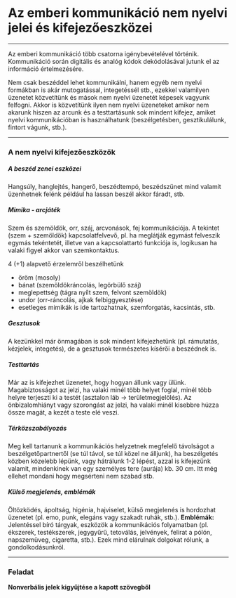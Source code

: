 # Az emberi kommunikáció nem nyelvi jelei és kifejezőeszközei
---

Az emberi kommunikáció több csatorna igénybevételével történik. Kommunikáció során digitális és analóg kódok dekódolásával jutunk el az információ értelmezésére.

Nem csak beszéddel lehet kommunikálni, hanem egyéb nem nyelvi formákban is akár mutogatással, integetéssél stb., ezekkel valamilyen üzenetet közvetítünk és mások nem nyelvi üzenetét képesek vagyunk felfogni. Akkor is közvetítünk ilyen nem nyelvi üzeneteket amikor nem akarunk hiszen az arcunk és a testtartásunk sok mindent kifejez, amiket nyelvi kommunikációban is használhatunk (beszélgetésben, gesztikulálunk, fintort vágunk, stb.).

---

### A nem nyelvi kifejezőeszközök

##### A beszéd zenei eszközei
Hangsúly, hanglejtés, hangerő, beszédtempó, beszédszünet mind valamit üzenhetnek felénk például ha lassan beszél akkor fáradt, stb.

##### Mimika - arcjáték
Szem és szemöldök, orr, száj, arcvonások, fej kommunikációja. 
A tekintet (szem + szemöldök) kapcsolatfelvevő, pl. ha meglátják egymást felveszik egymás tekéntetét, illetve van a kapcsolattartó funkciója is, logikusan ha valaki figyel akkor van szemkontaktus.

4 (+1) alapvető érzelemről beszélhetünk
- öröm (mosoly)
- bánat (szemöldökráncolás, legörbülő száj)
- meglepettség (tágra nyílt szem, felvont szemöldök)
- undor (orr-ráncolás, ajkak felbiggyesztése)
- esetleges mimikák is ide tartozhatnak, szemforgatás, kacsintás, stb.

##### Gesztusok
A kezünkkel már önmagában is sok mindent kifejezhetünk (pl. rámutatás, kézjelek, integetés), de a gesztusok természetes kísérői a beszédnek is.

##### Testtartás
Már az is kifejezhet üzenetet, hogy hogyan állunk vagy ülünk. Magabiztosságot az jelzi, ha valaki minél több helyet foglal, minél több helyre terjeszti ki a testét (asztalon láb -> területmegjelölés).
Az önbizalomhiányt vagy szorongást az jelzi, ha valaki minél kisebbre húzza össze magát, a kezét a teste elé veszi. 

##### Térközszabályozás
Meg kell tartanunk a kommunikációs helyzetnek megfelelő távolságot a beszélgetőpartnertől (se túl távol, se túl közel ne álljunk), ha beszélgetés közben közelebb lépünk, vagy hátrálunk 1-2 lépést, azzal is kifejezünk valamit, mindenkinek van egy személyes tere (aurája) kb. 30 cm. Itt még ellehet mondani hogy megsérteni nem szabad stb.

##### Külső megjelenés, emblémák
Öltözködés, ápoltság, higénia, hajviselet, külső megjelenés is hordozhat üzenetet (pl. emo, punk, elegáns vagy szakadt ruhák, stb.).
**Emblémák:** Jelentéssel bíró tárgyak, eszközök a kommunikációs folyamatban (pl. ékszerek, testékszerek, jegygyűrű, tetoválás, jelvények, felirat a pólón, napszemüveg, cigaretta, stb.). Ezek mind elárulnak dolgokat rólunk, a gondolkodásunkról.

---
### Feladat
**Nonverbális jelek kigyűjtése a kapott szövegből**